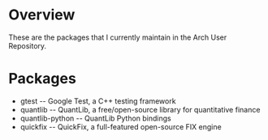 Overview
========

These are the packages that I currently maintain in the Arch User Repository.

Packages
========

* gtest           -- Google Test, a C++ testing framework
* quantlib        -- QuantLib, a free/open-source library for quantitative finance
* quantlib-python -- QuantLib Python bindings
* quickfix        -- QuickFix, a full-featured open-source FIX engine
